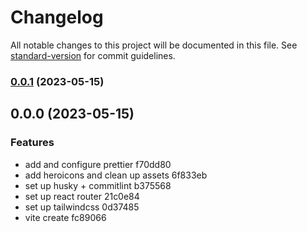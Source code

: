 # Changelog

All notable changes to this project will be documented in this file. See [standard-version](https://github.com/conventional-changelog/standard-version) for commit guidelines.

### [0.0.1](///compare/v0.0.0...v0.0.1) (2023-05-15)

## 0.0.0 (2023-05-15)


### Features

* add and configure prettier f70dd80
* add heroicons and clean up assets 6f833eb
* set up husky + commitlint b375568
* set up react router 21c0e84
* set up tailwindcss 0d37485
* vite create fc89066
